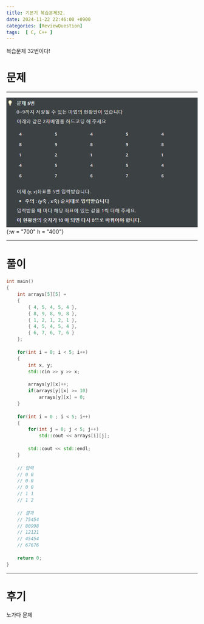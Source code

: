 ```yaml
---
title: 기본기 복습문제32.
date: 2024-11-22 22:46:00 +0900
categories: [ReviewQuestion]  
tags:  [ C, C++ ]
---
```

복습문제 32번이다!

# 문제   
---------------------------------------
![DeskTop View](/assets/img/Reviewstring5.png){:w = "700" h = "400"}

---------------------------------------

# 풀이

```c++
int main()
{
    int arrays[5][5] =
    {
        { 4, 5, 4, 5, 4 },
        { 8, 9, 8, 9, 8 },
        { 1, 2, 1, 2, 1 },
        { 4, 5, 4, 5, 4 },
        { 6, 7, 6, 7, 6 }
    };

    for(int i = 0; i < 5; i++)
    {
        int x, y;
        std::cin >> y >> x;

        arrays[y][x]++;
        if(arrays[y][x] >= 10)
            arrays[y][x] = 0;
    }

    for(int i = 0 ; i < 5; i++)
    {
        for(int j = 0; j < 5; j++)
            std::cout << arrays[i][j];

        std::cout << std::endl;
    }

    // 입력 
    // 0 0
    // 0 0
    // 0 0
    // 1 1
    // 1 2

    // 결과
    // 75454
    // 80998
    // 12121
    // 45454
    // 67676

    return 0;
}
```
---------------------------------------

# 후기

노가다 문제

